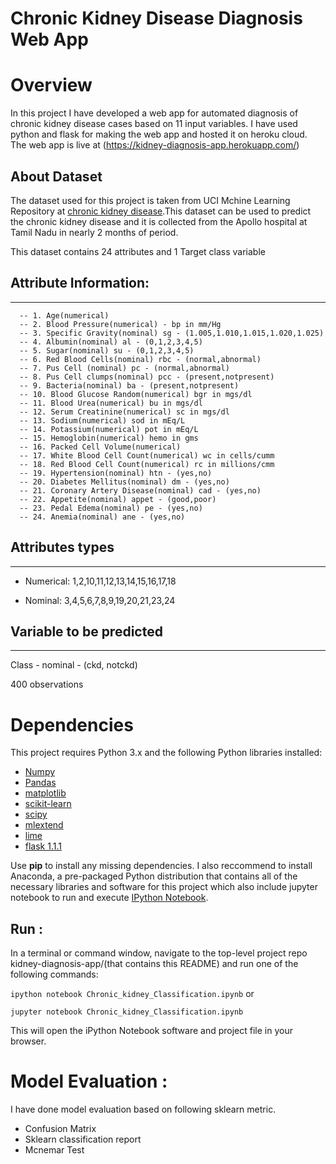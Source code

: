 # Chronic Kidney Disease Diagnosis Web App

# Overview

In this project I have developed a web app for automated diagnosis of chronic kidney disease cases based on 11 input variables. I have used python and flask for making the web app and hosted it on heroku cloud. The web app is live at (https://kidney-diagnosis-app.herokuapp.com/)

## About Dataset

The dataset used for this project is taken from UCI Mchine Learning Repository at [chronic kidney disease](https://archive.ics.uci.edu/ml/datasets/chronic_kidney_disease).This dataset can be used to predict the chronic kidney disease and it is collected from the Apollo hospital at Tamil Nadu in nearly 2 months of period. 


This dataset contains 24 attributes and 1 Target class variable

## Attribute Information:
------------------------
          
      -- 1. Age(numerical)
      -- 2. Blood Pressure(numerical) - bp in mm/Hg
      -- 3. Specific Gravity(nominal) sg - (1.005,1.010,1.015,1.020,1.025)
      -- 4. Albumin(nominal) al - (0,1,2,3,4,5)
      -- 5. Sugar(nominal) su - (0,1,2,3,4,5)
      -- 6. Red Blood Cells(nominal) rbc - (normal,abnormal)
      -- 7. Pus Cell (nominal) pc - (normal,abnormal)
      -- 8. Pus Cell clumps(nominal) pcc - (present,notpresent)
      -- 9. Bacteria(nominal) ba - (present,notpresent)
      -- 10. Blood Glucose Random(numerical) bgr in mgs/dl
      -- 11. Blood Urea(numerical) bu in mgs/dl
      -- 12. Serum Creatinine(numerical) sc in mgs/dl
      -- 13. Sodium(numerical) sod in mEq/L
      -- 14. Potassium(numerical) pot in mEq/L
      -- 15. Hemoglobin(numerical) hemo in gms
      -- 16. Packed Cell Volume(numerical)
      -- 17. White Blood Cell Count(numerical) wc in cells/cumm
      -- 18. Red Blood Cell Count(numerical) rc in millions/cmm
      -- 19. Hypertension(nominal) htn - (yes,no)
      -- 20. Diabetes Mellitus(nominal) dm - (yes,no)
      -- 21. Coronary Artery Disease(nominal) cad - (yes,no)
      -- 22. Appetite(nominal) appet - (good,poor)
      -- 23. Pedal Edema(nominal) pe - (yes,no)
      -- 24. Anemia(nominal) ane - (yes,no)     

## Attributes types
-----------------

- Numerical: 1,2,10,11,12,13,14,15,16,17,18

- Nominal: 3,4,5,6,7,8,9,19,20,21,23,24


## Variable to be predicted
------------------------
Class - nominal - (ckd, notckd)

400 observations

# Dependencies
This project requires Python 3.x and the following Python libraries installed:
- [Numpy](http://www.numpy.org/)
- [Pandas](http://pandas.pydata.org/)
- [matplotlib](https://matplotlib.org/)
- [scikit-learn](https://scikit-learn.org/stable/)
- [scipy](https://www.scipy.org/)
- [mlextend](https://pypi.org/project/mlxtend/)
- [lime](https://pypi.org/project/lime/)
- [flask 1.1.1](https://pypi.org/project/Flask/)

Use **pip** to install any missing dependencies.
I also reccommend to install Anaconda, a pre-packaged Python distribution that contains all of the necessary libraries and software for this project which also include jupyter notebook to run and execute [IPython Notebook](http://ipython.org/notebook.html).

## Run :

In a terminal or command window, navigate to the top-level project repo kidney-diagnosis-app/(that contains this README) and run one of the following commands:

```ipython notebook Chronic_kidney_Classification.ipynb```
or

```jupyter notebook Chronic_kidney_Classification.ipynb```

This will open the iPython Notebook software and project file in your browser.

# Model Evaluation :
I have done model evaluation based on following sklearn metric.
- Confusion Matrix
- Sklearn classification report
- Mcnemar Test

